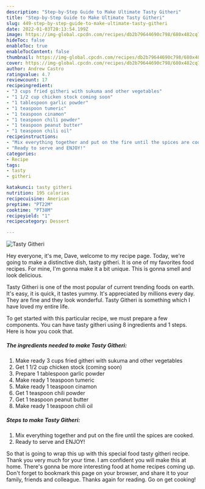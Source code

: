 ```yaml
---
description: "Step-by-Step Guide to Make Ultimate Tasty Githeri"
title: "Step-by-Step Guide to Make Ultimate Tasty Githeri"
slug: 449-step-by-step-guide-to-make-ultimate-tasty-githeri
date: 2022-01-03T20:13:54.199Z
image: https://img-global.cpcdn.com/recipes/db2b79644690c798/680x482cq70/tasty-githeri-recipe-main-photo.jpg
hideToc: false
enableToc: true
enableTocContent: false
thumbnail: https://img-global.cpcdn.com/recipes/db2b79644690c798/680x482cq70/tasty-githeri-recipe-main-photo.jpg
cover: https://img-global.cpcdn.com/recipes/db2b79644690c798/680x482cq70/tasty-githeri-recipe-main-photo.jpg
author: Andrew Castro
ratingvalue: 4.7
reviewcount: 17
recipeingredient:
- "3 cups fried githeri with sukuma and other vegetables"
- "1 1/2 cup chicken stock coming soon"
- "1 tablespoon garlic powder"
- "1 teaspoon tumeric"
- "1 teaspoon cinamon"
- "1 teaspoon chili powder"
- "1 teaspoon peanut butter"
- "1 teaspoon chili oil"
recipeinstructions:
- "Mix everything together and put on the fire until the spices are cooked."
- "Ready to serve and ENJOY!"
categories:
- Recipe
tags:
- tasty
- githeri

katakunci: tasty githeri 
nutrition: 195 calories
recipecuisine: American
preptime: "PT22M"
cooktime: "PT38M"
recipeyield: "1"
recipecategory: Dessert

---
```



![Tasty Githeri](https://img-global.cpcdn.com/recipes/db2b79644690c798/680x482cq70/tasty-githeri-recipe-main-photo.jpg)

Hey everyone, it's me, Dave, welcome to my recipe page. Today, we're going to make a distinctive dish, tasty githeri. It is one of my favorites food recipes. For mine, I'm gonna make it a bit unique. This is gonna smell and look delicious.

Tasty Githeri is one of the most popular of current trending foods on earth. It's easy, it is quick, it tastes yummy. It's appreciated by millions every day. They are fine and they look wonderful. Tasty Githeri is something which I have loved my entire life.




To get started with this particular recipe, we must prepare a few components. You can have tasty githeri using 8 ingredients and 1 steps. Here is how you cook that.

<!--inarticleads1-->

##### The ingredients needed to make Tasty Githeri:

1. Make ready 3 cups fried githeri with sukuma and other vegetables
1. Get 1 1/2 cup chicken stock (coming soon)
1. Prepare 1 tablespoon garlic powder
1. Make ready 1 teaspoon tumeric
1. Make ready 1 teaspoon cinamon
1. Get 1 teaspoon chili powder
1. Get 1 teaspoon peanut butter
1. Make ready 1 teaspoon chili oil




<!--inarticleads2-->

##### Steps to make Tasty Githeri:

1. Mix everything together and put on the fire until the spices are cooked.
1. Ready to serve and ENJOY!



So that is going to wrap this up with this special food tasty githeri recipe. Thank you very much for your time. I am confident you will make this at home. There's gonna be more interesting food at home recipes coming up. Don't forget to bookmark this page on your browser, and share it to your family, friends and colleague. Thanks again for reading. Go on get cooking!
